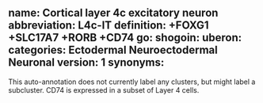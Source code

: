 name: Cortical layer 4c excitatory neuron
abbreviation: L4c-IT
definition: +FOXG1 +SLC17A7 +RORB +CD74
go:
shogoin: 
uberon: 
categories: Ectodermal Neuroectodermal Neuronal
version: 1
synonyms:
---

This auto-annotation does not currently label any clusters, but might label a subcluster. CD74 is expressed in a subset of Layer 4 cells.